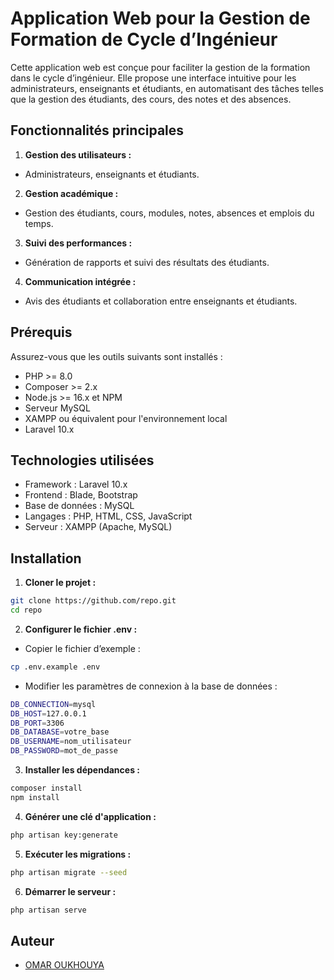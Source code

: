 # Application Web pour la Gestion de Formation de Cycle d’Ingénieur
Cette application web est conçue pour faciliter la gestion de la formation dans le cycle d’ingénieur. Elle propose une interface intuitive pour les administrateurs, enseignants et étudiants, en automatisant des tâches telles que la gestion des étudiants, des cours, des notes et des absences.

## Fonctionnalités principales
1. **Gestion des utilisateurs :**
 - Administrateurs, enseignants et étudiants.
2. **Gestion académique :**
 - Gestion des étudiants, cours, modules, notes, absences et emplois du temps.
3. **Suivi des performances :**
 - Génération de rapports et suivi des résultats des étudiants.
4. **Communication intégrée :**
 - Avis des étudiants et collaboration entre enseignants et étudiants.

## Prérequis
Assurez-vous que les outils suivants sont installés :

- PHP >= 8.0
- Composer >= 2.x
- Node.js >= 16.x et NPM
- Serveur MySQL
- XAMPP ou équivalent pour l'environnement local
- Laravel 10.x

## Technologies utilisées
- Framework : Laravel 10.x
- Frontend : Blade, Bootstrap
- Base de données : MySQL
- Langages : PHP, HTML, CSS, JavaScript
- Serveur : XAMPP (Apache, MySQL)
## Installation

1. **Cloner le projet :**

```bash
git clone https://github.com/repo.git
cd repo
```
2. **Configurer le fichier .env :**
- Copier le fichier d’exemple :
```bash
cp .env.example .env
```
- Modifier les paramètres de connexion à la base de données :
```bash
DB_CONNECTION=mysql
DB_HOST=127.0.0.1
DB_PORT=3306
DB_DATABASE=votre_base
DB_USERNAME=nom_utilisateur
DB_PASSWORD=mot_de_passe
```
3. **Installer les dépendances :**
```bash
composer install
npm install
```
4. **Générer une clé d'application :**
```bash
php artisan key:generate
```
5. **Exécuter les migrations :**
```bash
php artisan migrate --seed
```
6. **Démarrer le serveur :**
```bash
php artisan serve
```

## Auteur
- [OMAR OUKHOUYA](https://www.linkedin.com/in/omar-oukhouya-306813229/)